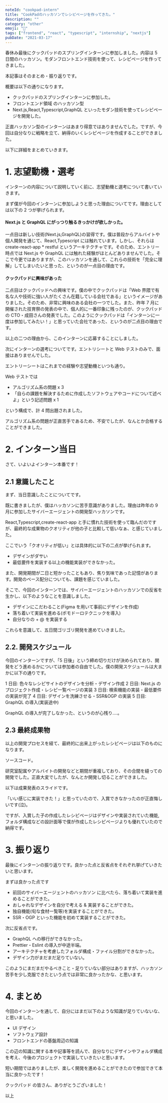 ```yaml
---
noteId: "cookpad-intern"
title: "CookPadのハッカソンでレシピページを作ってきた。"
description: ""
category: "other"
emoji: "🍲"
tags: ["frontend", "react", "typescript", "internship", "nextjs"]
pubDate: "2021-03-17"
---
```


春休み最後にクックパッドのスプリングインターンに参加しました。内容は 5 日間のハッカソン。モダンフロントエンド技術を使って、レシピページを作ってきました。

本記事はそのまとめ・振り返りです。

概要は以下の通りになります。

- クックパッドのスプリングインターンに参加した。
- フロントエンド領域 のハッカソン型
- Next.js,React,Typescript,GraphQL といったモダン技術を使ってレシピページを開発した。

正直ハッカソン型のインターンはあまり得意ではありませんでした。ですが、今回は自分なりに戦略を立て、納得のいくレシピページを作成することができました。

以下に詳細をまとめていきます。

# 1. 志望動機・選考

インターンの内容について説明していく前に、志望動機と選考について書いていきます。

まず僕が今回のインターンに参加しようと思った理由についてです。理由としては以下の 2 つが挙げられます。

#### Next.js と GraphQL にがっつり触るきっかけが欲しかった。

一点目は新しい技術(Next.js,GraphQL)の習得です。僕は普段からアルバイトや個人開発を通じて、React,Typescript には触れています。しかし、それらは create-react-app \* restful というアーキテクチャです。そのため、エントリー時点では Next.js や GraphQL には触れた経験がほとんどありませんでした。そこで今更ではありますが、このハッカソンを通して、これらの技術を「完全に理解」してしまいたいと思った、というのが一点目の理由です。

#### クックパッドに興味があった

二点目はクックパッドへの興味です。僕の中でクックパッドは「Web 界隈で有名な人や技術に強い人がたくさん在籍している会社である」というイメージがありました。そのため、非常に興味のある会社の一つでした。また、昨年 7 月に開催された技育祭の発表の中で、個人的に一番印象に残ったのが、クックパッドの CTO・成田さんの発表でした。このようにクックパッドは「インターンに一度は参加してみたい！」と思っていた会社であった、というのが二点目の理由です。

以上の二つの理由から、このインターンに応募することにしました。

次にインターンの選考についてです。エントリシートと Web テストのみで、面接はありませんでした。

エントリーシートはこれまでの経験や志望動機といつも通り。

Web テストでは

- アルゴリズム系の問題 x 3
- 「自らの課題を解決するために作成したソフトウェアやコードについて述べよ」という記述問題 x 1

という構成で、計 4 問出題されました。

アルゴリズム系の問題が正直苦手であるため、不安でしたが、なんとか合格することができました。

# 2. インターン当日

さて、いよいよインターン本番です！

## 2.1 意識したこと

まず、当日意識したことについてです。

既に書きましたが、僕はハッカソンに苦手意識がありました。理由は昨年の 9 月に参加したサイバーエージェントの開発型ハッカソンです。

React,Typescript,create-react-app と手に慣れた技術を使って臨んだのですが、最終的な成果物のクオリティが他の子と比較して低いなぁ、と感じていました。

ここでいう「クオリティが低い」とは具体的に以下の二点が挙げられます。

- デザインがダサい
- 最低要件を実装する以上の機能実装ができなかった。

また、開発期間が二日と短かったこともあり、焦り気味であった記憶があります。開発のペース配分についても、課題を感じていました。

そこで、今回のインターンでは、サイバーエージェントのハッカソンでの反省を生かし、以下のようなことを意識しました。

- デザインにこだわること(Figma を用いて事前にデザインを作成)
- 落ち着いて実装を進める(ポモドーロテクニックを導入)
- 自分なりの + @ を実装する

これらを意識して、五日間ゴリゴリ開発を進めていきました。

## 2.2. 開発スケジュール

今回のインターンですが、「5 日後」という締め切りだけが決められており、開発をどう進めるかについては参加者の自由でした。僕の開発スケジュールは大まかに以下の通りです。

1 日目: 色々なレシピサイトのデザインを分析・デザイン作成
2 日目: Next.js のプロジェクト作成・レシピ一覧ページの実装
3 日目: 検索機能の実装・最低要件の実装が完了
4 日目: デザインを洗練させる・SSR&OGP の実装
5 日目: GraphQL の導入(実装途中)

GraphQL の導入が完了しなかった、というのが心残り....。

## 2.3 最終成果物

以上の開発プロセスを経て、最終的に出来上がったレシピページは以下のものになります。

ソースコード。

研究室配属やアルバイトの開発などと期間が重複しており、その合間を縫っての開発でした。正直大変でしたが、なんとか開発し切ることができました。

以下は成果発表のスライドです。

「いい感じに実装できた！」と思っていたので、入賞できなかったのが正直悔しいです(泣)。

ですが、入賞した子の作成したレシピページはデザインや実装されていた機能,フォルダ構成などの設計面等で僕が作成したレシピページよりも優れていたので納得です。

# 3. 振り返り

最後にインターンの振り返りです。良かった点と反省点をそれぞれ挙げていきたいと思います。

まずは良かった点です

- 前回のサイバーエージェントのハッカソン に比べたら、落ち着いて実装を進めることができた。
- おしゃれなデザインを自分で考える & 実装することができた。
- 独自機能(旬な食材一覧等)を実装することができた。
- SSR・OGP といった機能を初めて実装することができた。

次に反省点です。

- GraphQL への移行ができなかった。
- Prettier・Eslint の導入が中途半端。
- アーキテクチャを考慮したフォルダ構成・ファイル分割ができなかった。
- デザイン力がまだまだ足りていない。

このようにまだまだやるべきこと・足りていない部分はありますが、ハッカソン苦手を少し克服できたという点では非常に良かったかな、と思います。

# 4. まとめ

今回のインターンを通して、自分にはまだ以下のような知識が足りていないな、と思いました。

- UI デザイン
- ソフトウェア設計
- フロントエンドの基盤周辺の知識

この辺の知識に関する本や記事等を読んで、自分なりにデザインやフォルダ構成を考え、今後のプロジェクトで実装していきたいと思います。

短い期間ではありましたが、楽しく開発を進めることができたので参加できて本当に良かったです！

クックパッド の皆さん、ありがとうございました！

以上
